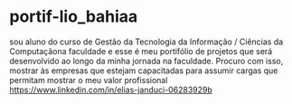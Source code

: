 # portif-lio_bahiaa
sou aluno do curso de Gestão da Tecnologia da Informação / Ciências da Computaçãona faculdade e esse é meu portifólio de projetos que será desenvolvido ao longo da
minha   jornada   na   faculdade.   Procuro   com   isso,   mostrar   às   empresas   que estejam capacitadas para assumir cargas que permitam mostrar o meu valor profissional 
https://www.linkedin.com/in/elias-janduci-06283929b
